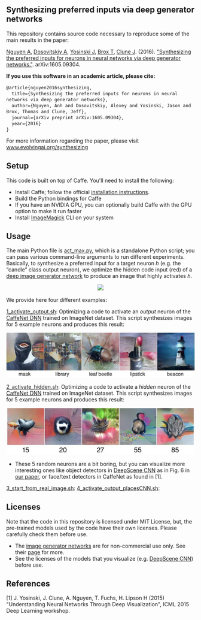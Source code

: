 ## Synthesizing preferred inputs via deep generator networks

This repository contains source code necessary to reproduce some of the main results in the paper:

[Nguyen A](http://anhnguyen.me), [Dosovitskiy A](http://lmb.informatik.uni-freiburg.de/people/dosovits/), [Yosinski J](http://yosinski.com/), [Brox T](http://lmb.informatik.uni-freiburg.de/people/brox/index.en.html), [Clune J](http://jeffclune.com). (2016). ["Synthesizing the preferred inputs for neurons in neural networks via deep generator networks."](http://arxiv.org/abs/1605.09304). arXiv:1605.09304.

**If you use this software in an academic article, please cite:**

    @article{nguyen2016synthesizing,
      title={Synthesizing the preferred inputs for neurons in neural networks via deep generator networks},
      author={Nguyen, Anh and Dosovitskiy, Alexey and Yosinski, Jason and Brox, Thomas and Clune, Jeff},
      journal={arXiv preprint arXiv:1605.09304},
      year={2016}
    }

For more information regarding the paper, please visit www.evolvingai.org/synthesizing

## Setup
This code is built on top of Caffe. You'll need to install the following:
* Install Caffe; follow the official [installation instructions](http://caffe.berkeleyvision.org/installation.html).
* Build the Python bindings for Caffe
* If you have an NVIDIA GPU, you can optionally build Caffe with the GPU option to make it run faster
* Install [ImageMagick](http://www.imagemagick.org/script/binary-releases.php) CLI on your system

## Usage
The main Python file is [act_max.py](act_max.py), which is a standalone Python script; you can pass various command-line arguments to run different experiments. Basically, to synthesize a preferred input for a target neuron *h* (e.g. the “candle” class output neuron), we optimize the hidden code input (red) of a [deep image generator network](https://arxiv.org/abs/1602.02644) to produce an image that highly activates *h*.

<p align="center">
    <img src="http://www.cs.uwyo.edu/~anguyen8/share/160531__arxiv_main_concept.jpg" width=600px>
</p>

We provide here four different examples:

[1_activate_output.sh](1_activate_output.sh): Optimizing a code to activate an *output* neuron of the [CaffeNet DNN](https://github.com/BVLC/caffe/tree/master/models/bvlc_reference_caffenet) trained on ImageNet dataset. This script synthesizes images for 5 example neurons and produces this result:

<p align="center">
    <img src="examples/example1.jpg" width=600px>
</p>

[2_activate_hidden.sh](2_activate_hidden.sh): Optimizing a code to activate a *hidden* neuron of the [CaffeNet DNN](https://github.com/BVLC/caffe/tree/master/models/bvlc_reference_caffenet) trained on ImageNet dataset. This script synthesizes images for 5 example neurons and produces this result:

<p align="center">
    <img src="examples/example2.jpg" width=500px>
</p>

* These 5 random neurons are a bit boring, but you can visualize more interesting ones like object detectors in [DeepScene CNN](https://people.csail.mit.edu/khosla/papers/iclr2015_zhou.pdf) as in Fig. 6 in [our paper](http://arxiv.org/abs/1605.09304), or face/text detectors in CaffeNet as found in [1].

[3_start_from_real_image.sh](3_start_from_real_image.sh):
[4_activate_output_placesCNN.sh](4_activate_output_placesCNN.sh):

## Licenses
Note that the code in this repository is licensed under MIT License, but, the pre-trained models used by the code have their own licenses. Please carefully check them before use.
* The [image generator networks](https://arxiv.org/abs/1602.02644) are for non-commercial use only. See their [page](http://lmb.informatik.uni-freiburg.de/resources/software.php) for more.
* See the licenses of the models that you visualize (e.g. [DeepScene CNN](https://people.csail.mit.edu/khosla/papers/iclr2015_zhou.pdf)) before use.

## References

 [1] J. Yosinski, J. Clune, A. Nguyen, T. Fuchs, H. Lipson H (2015) "Understanding Neural Networks Through Deep Visualization", ICML 2015 Deep Learning workshop.
